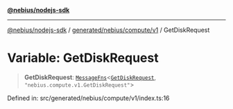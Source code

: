 [**@nebius/nodejs-sdk**](../../../../../README.md)

---

[@nebius/nodejs-sdk](../../../../../README.md) / [generated/nebius/compute/v1](../README.md) / GetDiskRequest

# Variable: GetDiskRequest

> **GetDiskRequest**: [`MessageFns`](../../../../../runtime/protos/core/interfaces/MessageFns.md)\<[`GetDiskRequest`](../interfaces/GetDiskRequest.md), `"nebius.compute.v1.GetDiskRequest"`\>

Defined in: src/generated/nebius/compute/v1/index.ts:16
